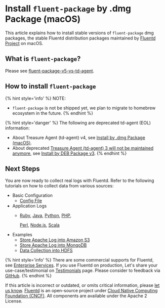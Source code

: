 # Install `fluent-package` by .dmg Package \(macOS\)

This article explains how to install stable versions of `fluent-package` dmg packages, the stable Fluentd distribution packages maintained by [Fluentd Project](https://www.fluentd.org/) on macOS.

## What is `fluent-package`?

Please see [fluent-package-v5-vs-td-agent](../../quickstart/fluent-package-v5-vs-td-agent.md).

## How to install `fluent-package`

{% hint style='info' %}
NOTE:

* `fluent-package` is not be shipped yet, we plan to migrate to homebrew ecosystem in the future.
{% endhint %}

{% hint style='danger' %}
The following are deprecated td-agent (EOL) information:

* About Treasure Agent (td-agent) v4, see [Install by .dmg Package \(macOS\)](../install-by-dmg-td-agent-v4.md).
* About deprecated [Treasure Agent (td-agent) 3 will not be maintained anymore](https://www.fluentd.org/blog/schedule-for-td-agent-3-eol), see [Install by DEB Package  v3](../install-by-deb-td-agent-v3.md).
{% endhint %}

<!-- Revise instructions when fluent-package with homebrew was released

### Step 1: Install `fluent-package`

Download and install the `.dmg` package:

* [fluent-package v5](https://td-agent-package-browser.herokuapp.com/5/macosx)

NOTE: If your OS is not supported, consider [gem installation](install-by-gem.md) instead.

### Step 2: Launch `fluentd`

Use `launchctl` command to launch `fluentd`. Make sure that the daemon is started correctly. Checks logs \(`/var/log/fluent/fluentd.log`\).

```text
$ sudo launchctl load /Library/LaunchDaemons/fluentd.plist
$ less /var/log/fluent/fluentd.log
2023-08-01 16:55:03 -0700 [info]: starting fluentd-1.16.2
2023-08-01 16:55:03 -0700 [info]: reading config file path="/etc/fluent/fluentd.conf"
```

The configuration file is located at `/etc/fluent/fluentd.conf` and the plugin directory is at `/etc/fluent/plugin`.

To stop the agent, run this command:

```text
$ sudo launchctl unload /Library/LaunchDaemons/fluentd.plist
```

### Step 3: Post Sample Logs via HTTP

The default configuration \(`/etc/fluent/fluentd.conf`\) is to receive logs at an HTTP endpoint and route them to `stdout`. For `fluentd` logs, see `/var/log/fluent/fluentd.log`.

You can post sample log records with `curl` command:

```text
$ curl -X POST -d 'json={"json":"message"}' http://localhost:8888/debug.test
$ tail -n 1 /var/log/fluent/fluentd.log
2023-08-01 17:51:47 -0700 debug.test: {"json":"message"}
```

### Uninstall fluent-package

On macOS, `fluent-package` does not provide any uninstallation app like `rpm` / `deb` on Ubuntu.

To uninstall `fluent-package` from macOS, remove these files / directories:

* `/Library/LaunchDaemons/fluentd.plist`
* `/etc/fluent`
* `/opt/fluent`
* `/var/log/fluent`

-->

## Next Steps

You are now ready to collect real logs with Fluentd. Refer to the following tutorials on how to collect data from various sources:

* Basic Configuration
  * [Config File](../../configuration/config-file.md)
* Application Logs
  * [Ruby](../../language-bindings/ruby.md), [Java](../../language-bindings/java.md), [Python](../../language-bindings/python.md), [PHP](../../language-bindings/php.md),

    [Perl](../../language-bindings/perl.md), [Node.js](../../language-bindings/nodejs.md), [Scala](../../language-bindings/scala.md)
* Examples
  * [Store Apache Log into Amazon S3](../../how-to-guides/apache-to-s3.md)
  * [Store Apache Log into MongoDB](../../how-to-guides/apache-to-mongodb.md)
  * [Data Collection into HDFS](../../how-to-guides/http-to-hdfs.md)

{% hint style='info' %}
There are some commercial supports for Fluentd, see [Enterprise Services](https://www.fluentd.org/enterprise_services).
If you use Fluentd on production, Let's share your use-case/testimonial on [Testimonials](https://www.fluentd.org/testimonials) page.
Please consider to feedback via [GitHub](https://github.com/fluent/fluentd-website/issues/new?template=testimonials.yml).
{% endhint %}

If this article is incorrect or outdated, or omits critical information, please [let us know](https://github.com/fluent/fluentd-docs-gitbook/issues?state=open). [Fluentd](http://www.fluentd.org/) is an open-source project under [Cloud Native Computing Foundation \(CNCF\)](https://cncf.io/). All components are available under the Apache 2 License.
